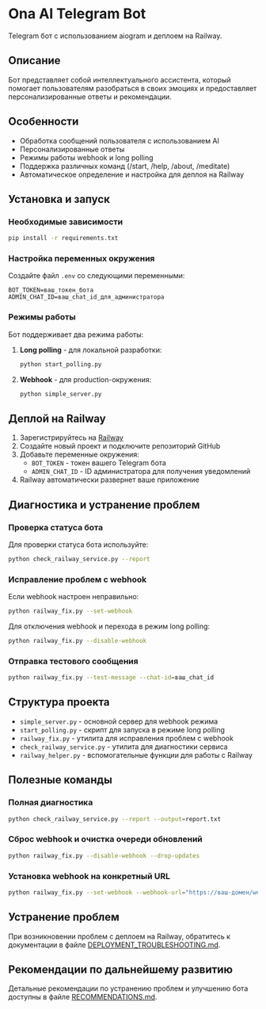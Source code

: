 # Ona AI Telegram Bot

Telegram бот с использованием aiogram и деплоем на Railway.

## Описание

Бот представляет собой интеллектуального ассистента, который помогает пользователям разобраться в своих эмоциях и предоставляет персонализированные ответы и рекомендации.

## Особенности

- Обработка сообщений пользователя с использованием AI
- Персонализированные ответы
- Режимы работы webhook и long polling
- Поддержка различных команд (/start, /help, /about, /meditate)
- Автоматическое определение и настройка для деплоя на Railway

## Установка и запуск

### Необходимые зависимости

```bash
pip install -r requirements.txt
```

### Настройка переменных окружения

Создайте файл `.env` со следующими переменными:

```
BOT_TOKEN=ваш_токен_бота
ADMIN_CHAT_ID=ваш_chat_id_для_администратора
```

### Режимы работы

Бот поддерживает два режима работы:

1. **Long polling** - для локальной разработки:
   ```bash
   python start_polling.py
   ```

2. **Webhook** - для production-окружения:
   ```bash
   python simple_server.py
   ```

## Деплой на Railway

1. Зарегистрируйтесь на [Railway](https://railway.app/)
2. Создайте новый проект и подключите репозиторий GitHub
3. Добавьте переменные окружения:
   - `BOT_TOKEN` - токен вашего Telegram бота
   - `ADMIN_CHAT_ID` - ID администратора для получения уведомлений
4. Railway автоматически развернет ваше приложение

## Диагностика и устранение проблем

### Проверка статуса бота

Для проверки статуса бота используйте:

```bash
python check_railway_service.py --report
```

### Исправление проблем с webhook

Если webhook настроен неправильно:

```bash
python railway_fix.py --set-webhook
```

Для отключения webhook и перехода в режим long polling:

```bash
python railway_fix.py --disable-webhook
```

### Отправка тестового сообщения

```bash
python railway_fix.py --test-message --chat-id=ваш_chat_id
```

## Структура проекта

- `simple_server.py` - основной сервер для webhook режима
- `start_polling.py` - скрипт для запуска в режиме long polling
- `railway_fix.py` - утилита для исправления проблем с webhook
- `check_railway_service.py` - утилита для диагностики сервиса
- `railway_helper.py` - вспомогательные функции для работы с Railway

## Полезные команды

### Полная диагностика

```bash
python check_railway_service.py --report --output=report.txt
```

### Сброс webhook и очистка очереди обновлений

```bash
python railway_fix.py --disable-webhook --drop-updates
```

### Установка webhook на конкретный URL

```bash
python railway_fix.py --set-webhook --webhook-url="https://ваш-домен/webhook/BOT_TOKEN"
```

## Устранение проблем

При возникновении проблем с деплоем на Railway, обратитесь к документации в файле [DEPLOYMENT_TROUBLESHOOTING.md](DEPLOYMENT_TROUBLESHOOTING.md).

## Рекомендации по дальнейшему развитию

Детальные рекомендации по устранению проблем и улучшению бота доступны в файле [RECOMMENDATIONS.md](RECOMMENDATIONS.md). 